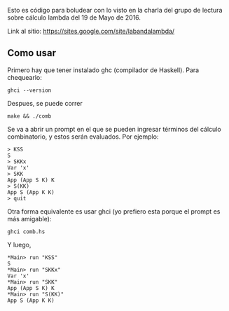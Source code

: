 
Esto es código para boludear con lo visto en la charla del grupo de lectura sobre cálculo lambda del 19 de Mayo de 2016.

Link al sitio: https://sites.google.com/site/labandalambda/


Como usar
---------

Primero hay que tener instalado ghc (compilador de Haskell). Para chequearlo:

    ghci --version

Despues, se puede correr

    make && ./comb

Se va a abrir un prompt en el que se pueden ingresar términos del cálculo combinatorio, y estos serán evaluados. Por ejemplo:

    > KSS
    S
    > SKKx
    Var 'x'
    > SKK
    App (App S K) K
    > S(KK)
    App S (App K K)
    > quit

Otra forma equivalente es usar ghci (yo prefiero esta porque el prompt es más amigable):

    ghci comb.hs

Y luego,

    *Main> run "KSS"
    S
    *Main> run "SKKx"
    Var 'x'
    *Main> run "SKK"
    App (App S K) K
    *Main> run "S(KK)"
    App S (App K K)






